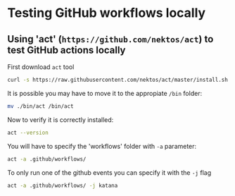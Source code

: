 # Testing GitHub workflows locally

## Using 'act' (`https://github.com/nektos/act`) to test GitHub actions locally

First download `act` tool

```bash
curl -s https://raw.githubusercontent.com/nektos/act/master/install.sh | sudo bash
```

It is possible you may have to move it to the appropiate `/bin` folder:

```bash
mv ./bin/act /bin/act
```

Now to verify it is correctly installed:

```bash
act --version
```

You will have to specify the 'workflows' folder with `-a` parameter:

```bash
act -a .github/workflows/
```

To only run one of the github events you can specify it with the `-j` flag

```bash
act -a .github/workflows/ -j katana
```

